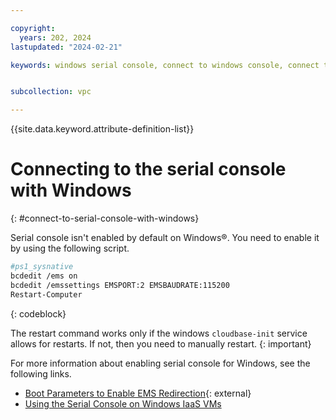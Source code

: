 ```yaml
---

copyright:
  years: 202, 2024
lastupdated: "2024-02-21"

keywords: windows serial console, connect to windows console, connect to windows serial console, serial console, connect to serial console


subcollection: vpc

---
```


{{site.data.keyword.attribute-definition-list}}

# Connecting to the serial console with Windows
{: #connect-to-serial-console-with-windows}


Serial console isn't enabled by default on Windows&reg;. You need to enable it by using the following script.

```sh
#ps1_sysnative
bcdedit /ems on
bcdedit /emssettings EMSPORT:2 EMSBAUDRATE:115200
Restart-Computer
```
{: codeblock}

The restart command works only if the windows `cloudbase-init` service allows for restarts. If not, then you need to manually restart.
{: important}

For more information about enabling serial console for Windows, see the following links.

* [Boot Parameters to Enable EMS Redirection](https://learn.microsoft.com/en-us/windows-hardware/drivers/devtest/boot-parameters-to-enable-ems-redirection){: external}
* [Using the Serial Console on Windows IaaS VMs](https://techcommunity.microsoft.com/t5/itops-talk-blog/using-the-serial-console-on-windows-iaas-vms/ba-p/2272295)

